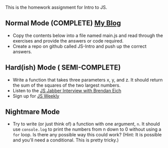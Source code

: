 This is the homework assignment for Intro to JS.

## Normal Mode (COMPLETE) [My Blog](http://joshuarivers.info)

- Copy the contents below into a file named main.js and read through the exercises and provide the answers or code required.
- Create a repo on github called JS-Intro and push up the correct answers.

## Hard(ish) Mode ( SEMI-COMPLETE)

- Write a function that takes three parameters x, y, and z. It should return the sum of the squares of the two largest numbers.
- Listen to the [JS Jabber Interview with Brendan Eich](http://devchat.tv/js-jabber/124-jsj-the-origin-of-javascript-with-brendan-eich)
- Sign up for [JS Weekly](http://javascriptweekly.com/)


## Nightmare Mode

- Try to write (or just think of) a function with one argument, `n`. It should use `console.log` to print the numbers from n down to 0 without using a `for` loop. Is there any possible way this could work? (Hint: It is possible and you'll need a conditional. This is pretty tricky.)